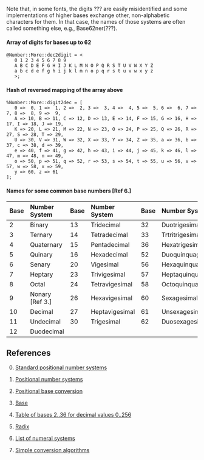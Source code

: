 
Note that, in some fonts, the digits ??? are easily misidentified and
some implementations of higher bases exchange other, non-alphabetic
characters for them.  In that case, the names of those systems
are often called something else, e.g., Base62ner(???).

#### Array of digits for bases up to 62

    @Number::More::dec2digit = <
       0 1 2 3 4 5 6 7 8 9
       A B C D E F G H I J K L M N O P Q R S T U V W X Y Z
       a b c d e f g h i j k l m n o p q r s t u v w x y z
       >;

#### Hash of reversed mapping of the array above

    %Number::More::digit2dec = [
       0 =>  0, 1 =>  1, 2 =>  2, 3 =>  3, 4 =>  4, 5 =>  5, 6 =>  6, 7 =>  7, 8 =>  8, 9 =>  9,
       A => 10, B => 11, C => 12, D => 13, E => 14, F => 15, G => 16, H => 17, I => 18, J => 19,
       K => 20, L => 21, M => 22, N => 23, O => 24, P => 25, Q => 26, R => 27, S => 28, T => 29,
       U => 30, V => 31, W => 32, X => 33, Y => 34, Z => 35, a => 36, b => 37, c => 38, d => 39,
       e => 40, f => 41, g => 42, h => 43, i => 44, j => 45, k => 46, l => 47, m => 48, n => 49,
       o => 50, p => 51, q => 52, r => 53, s => 54, t => 55, u => 56, v => 57, w => 58, x => 59,
       y => 60, z => 61
    ];

#### Names for some common base numbers [Ref 6.]

| Base | Number System | Base | Number System | Base | Number System |
| :---  | :--- | :--- | :--- | :--- | :--- |
| 2  | Binary          | 13 | Tridecimal     | 32 | Duotrigesimal       |
| 3  | Ternary         | 14 | Tetradecimal   | 33 | Trtritrigesimal     |
| 4  | Quaternary      | 15 | Pentadecimal   | 36 | Hexatrigesimal      |
| 5  | Quinary         | 16 | Hexadecimal    | 52 | Duoquinquagesimal   |
| 6  | Senary          | 20 | Vigesimal      | 56 | Hexaquinquagesimal  |
| 7  | Heptary         | 23 | Trivigesimal   | 57 | Heptaquinquagesimal |
| 8  | Octal           | 24 | Tetravigesimal | 58 | Octoquinquagesimal  |
| 9  | Nonary [Ref 3.] | 26 | Hexavigesimal  | 60 | Sexagesimal         |
| 10 | Decimal         | 27 | Heptavigesimal | 61 | Unsexagesimal       |
| 11 | Undecimal       | 30 | Trigesimal     | 62 | Duosexagesimal      |
| 12 | Duodecimal      |    |                |    |                     |

## References

0. [Standard positional number systems](https://en.wikipedia.org/wiki/List_of_numeral_systems#Standard_positional_numeral_systems)

1. [Positional number systems](https://en.wikipedia.org/wiki/Numeral_system#Positional_systems_in_detail)

2. [Positional base conversion](https://en.wikipedia.org/wiki/Positional_notation#Base_conversion)

3. [Base](http://mathworld.wolfram.com/Base.html)

4. [Table of bases 2..36 for decimal values 0..256](https://en.wikipedia.org/wiki/Table_of_bases)

5. [Radix](https://en.wikipedia.org/wiki/Radix)

6. [List of numeral systems](https://en.wikipedia.org/wiki/List_of_numeral_systems)

7. [Simple conversion algorithms](http://mathforum.org/library/drmath/view/57074.html)
